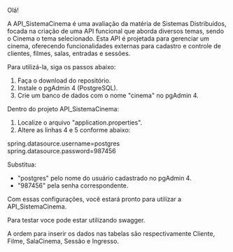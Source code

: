 Olá!

A API_SistemaCinema é uma avaliação da matéria de Sistemas Distribuídos, focada na criação de uma API funcional que aborda diversos temas, sendo o Cinema o tema selecionado. Esta API é projetada para gerenciar um cinema, oferecendo funcionalidades externas para cadastro e controle de clientes, filmes, salas, entradas e sessões.

Para utilizá-la, siga os passos abaixo:

1. Faça o download do repositório.
2. Instale o pgAdmin 4 (PostgreSQL).
3. Crie um banco de dados com o nome "cinema" no pgAdmin 4.

Dentro do projeto API_SistemaCinema:

1. Localize o arquivo "application.properties".
2. Altere as linhas 4 e 5 conforme abaixo:

spring.datasource.username=postgres
spring.datasource.password=987456

Substitua:

- "postgres" pelo nome do usuário cadastrado no pgAdmin 4.
- "987456" pela senha correspondente.

Com essas configurações, você estará pronto para utilizar a API_SistemaCinema.

Para testar voce pode estar utilizando swagger.

A ordem para inserir os dados nas tabelas são respectivamente Cliente, Filme, SalaCinema, Sessão e Ingresso.
